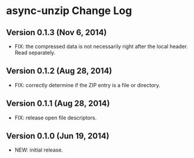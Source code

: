 # async-unzip Change Log

## Version 0.1.3 (Nov 6, 2014)

- FIX: the compressed data is not necessarily right after the local header. Read separately.

## Version 0.1.2 (Aug 28, 2014)

- FIX: correctly determine if the ZIP entry is a file or directory.

## Version 0.1.1 (Aug 28, 2014)

- FIX: release open file descriptors.

## Version 0.1.0 (Jun 19, 2014)

- NEW: initial release.
